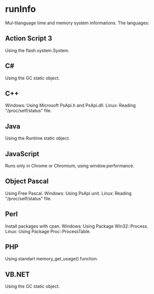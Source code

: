 runInfo
=======

Mul-tilanguage time and memory system informations. 
The languages:

Action Script 3
---------------
Using the flash.system.System.

C#
---
Using the GC static object.

C++
---
Windows: Using Microsoft PsApi.h and PsApi.dll.
Linux: Reading "/proc/self/status" file. 

Java
----
Using the Runtime static object.

JavaScript
----------
Runs only in Chrome or Chromium, using window.performance.

Object Pascal
-------------
Using Free Pascal.
Windows: Using PsApi unit.
Linux: Reading "/proc/self/status" file.

Perl
----
Install packages with cpan.
Windows: Using Package Win32::Process.
Linux: Using Package Proc::ProcessTable.

PHP
---
Using standart memory_get_usage() function.

VB.NET
------
Using the GC static object.
